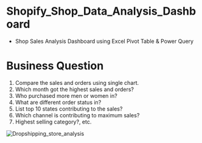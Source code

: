 # Shopify_Shop_Data_Analysis_Dashboard

- Shop Sales Analysis Dashboard using Excel Pivot Table & Power Query

# Business Question

1. Compare the sales and orders using single chart.
2. Which month got the highest sales and orders?
3. Who purchased more men or women in?
4. What are different order status in?
5. List top 10 states contributing to the sales?
6. Which channel is contributing to maximum sales?
7. Highest selling category?, etc.

![Dropshipping_store_analysis](https://github.com/prathmesh61/shopify_Dropshipping_Store_Analysis/assets/104343605/1581dad7-4357-44f6-8b62-1712f9170195)
